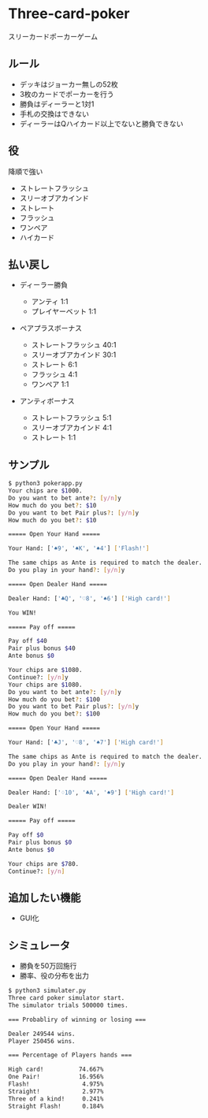 # Three-card-poker
スリーカードポーカーゲーム

## ルール

* デッキはジョーカー無しの52枚
* 3枚のカードでポーカーを行う
* 勝負はディーラーと1対1
* 手札の交換はできない
* ディーラーはQハイカード以上でないと勝負できない

## 役

降順で強い

* ストレートフラッシュ
* スリーオブアカインド
* ストレート
* フラッシュ
* ワンペア
* ハイカード

## 払い戻し

* ディーラー勝負
  - アンティ 1:1
  - プレイヤーベット 1:1

* ペアプラスボーナス
  - ストレートフラッシュ 40:1
  - スリーオブアカインド 30:1
  - ストレート 6:1
  - フラッシュ 4:1
  - ワンペア 1:1

* アンティボーナス
  - ストレートフラッシュ 5:1
  - スリーオブアカインド 4:1
  - ストレート 1:1


## サンプル

```sh
$ python3 pokerapp.py 
Your chips are $1000.
Do you want to bet ante?: [y/n]y
How much do you bet?: $10
Do you want to bet Pair plus?: [y/n]y
How much do you bet?: $10

===== Open Your Hand =====

Your Hand: ['♠9', '♠K', '♠4'] ['Flash!']

The same chips as Ante is required to match the dealer.
Do you play in your hand?: [y/n]y

===== Open Dealer Hand =====

Dealer Hand: ['♣Q', '♡8', '♠6'] ['High card!']

You WIN!

===== Pay off =====

Pay off $40 
Pair plus bonus $40 
Ante bonus $0 

Your chips are $1080.
Continue?: [y/n]y
Your chips are $1080.
Do you want to bet ante?: [y/n]y
How much do you bet?: $100
Do you want to bet Pair plus?: [y/n]y
How much do you bet?: $100

===== Open Your Hand =====

Your Hand: ['♣J', '♡8', '♠7'] ['High card!']

The same chips as Ante is required to match the dealer.
Do you play in your hand?: [y/n]y

===== Open Dealer Hand =====

Dealer Hand: ['♢10', '♣A', '♠9'] ['High card!']

Dealer WIN!

===== Pay off =====

Pay off $0 
Pair plus bonus $0 
Ante bonus $0 

Your chips are $780.
Continue?: [y/n]
```

## 追加したい機能

* GUI化

## シミュレータ

* 勝負を50万回施行
* 勝率、役の分布を出力

```sh
$ python3 simulater.py 
Three card poker simulator start.
The simulator trials 500000 times.

=== Probabliry of winning or losing ===

Dealer 249544 wins.
Player 250456 wins.

=== Percentage of Players hands ===

High card!          74.667%
One Pair!           16.956%
Flash!               4.975%
Straight!            2.977%
Three of a kind!     0.241%
Straight Flash!      0.184%
```